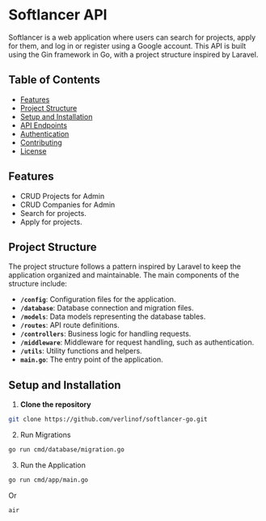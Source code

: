 # Softlancer API

Softlancer is a web application where users can search for projects, apply for them, and log in or register using a Google account. This API is built using the Gin framework in Go, with a project structure inspired by Laravel.

## Table of Contents

- [Features](#features)
- [Project Structure](#project-structure)
- [Setup and Installation](#setup-and-installation)
- [API Endpoints](#api-endpoints)
- [Authentication](#authentication)
- [Contributing](#contributing)
- [License](#license)

## Features

- CRUD Projects for Admin
- CRUD Companies for Admin
- Search for projects.
- Apply for projects.

## Project Structure

The project structure follows a pattern inspired by Laravel to keep the application organized and maintainable. The main components of the structure include:

- **`/config`**: Configuration files for the application.
- **`/database`**: Database connection and migration files.
- **`/models`**: Data models representing the database tables.
- **`/routes`**: API route definitions.
- **`/controllers`**: Business logic for handling requests.
- **`/middleware`**: Middleware for request handling, such as authentication.
- **`/utils`**: Utility functions and helpers.
- **`main.go`**: The entry point of the application.

## Setup and Installation

1. **Clone the repository**

```bash
git clone https://github.com/verlinof/softlancer-go.git

```

2. Run Migrations

```bash
go run cmd/database/migration.go
```

3. Run the Application

```bash
go run cmd/app/main.go
```

Or

```bash
air
```
